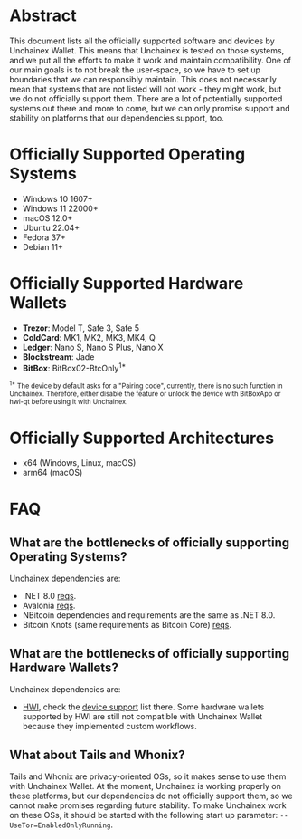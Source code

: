 # Abstract

This document lists all the officially supported software and devices by Unchainex Wallet. This means that Unchainex is tested on those systems, and we put all the efforts to make it work and maintain compatibility. One of our main goals is to not break the user-space, so we have to set up boundaries that we can responsibly maintain. This does not necessarily mean that systems that are not listed will not work - they might work, but we do not officially support them. There are a lot of potentially supported systems out there and more to come, but we can only promise support and stability on platforms that our dependencies support, too.

# Officially Supported Operating Systems

- Windows 10 1607+
- Windows 11 22000+
- macOS 12.0+
- Ubuntu 22.04+
- Fedora 37+
- Debian 11+

# Officially Supported Hardware Wallets

- **Trezor**: Model T, Safe 3, Safe 5
- **ColdCard**: MK1, MK2, MK3, MK4, Q
- **Ledger**: Nano S, Nano S Plus, Nano X
- **Blockstream**: Jade
- **BitBox**: BitBox02-BtcOnly<sup>1*</sup>

<sup><sup>1*</sup> The device by default asks for a "Pairing code", currently, there is no such function in Unchainex. Therefore, either disable the feature or unlock the device with BitBoxApp or hwi-qt before using it with Unchainex.</sup>

# Officially Supported Architectures

- x64 (Windows, Linux, macOS)
- arm64 (macOS)

# FAQ

## What are the bottlenecks of officially supporting Operating Systems?

Unchainex dependencies are:
- .NET 8.0 [reqs](https://github.com/dotnet/core/blob/main/release-notes/8.0/supported-os.md).
- Avalonia [reqs](https://github.com/AvaloniaUI/Avalonia/wiki/Runtime-Requirements).
- NBitcoin dependencies and requirements are the same as .NET 8.0.
- Bitcoin Knots (same requirements as Bitcoin Core) [reqs](https://bitcoin.org/en/bitcoin-core/features/requirements#system-requirements).

## What are the bottlenecks of officially supporting Hardware Wallets?

Unchainex dependencies are:
- [HWI](https://github.com/bitcoin-core/HWI), check the [device support](https://github.com/bitcoin-core/HWI#device-support) list there. Some hardware wallets supported by HWI are still not compatible with Unchainex Wallet because they implemented custom workflows.

## What about Tails and Whonix?

Tails and Whonix are privacy-oriented OSs, so it makes sense to use them with Unchainex Wallet. At the moment, Unchainex is working properly on these platforms, but our dependencies do not officially support them, so we cannot make promises regarding future stability.
To make Unchainex work on these OSs, it should be started with the following start up parameter: `--UseTor=EnabledOnlyRunning`.
